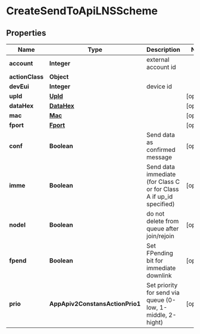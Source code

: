 

# CreateSendToApiLNSScheme


## Properties

| Name | Type | Description | Notes |
|------------ | ------------- | ------------- | -------------|
|**account** | **Integer** | external account id |  |
|**actionClass** | **Object** |  |  |
|**devEui** | **Integer** | device id |  |
|**upId** | [**UpId**](UpId.md) |  |  [optional] |
|**dataHex** | [**DataHex**](DataHex.md) |  |  [optional] |
|**mac** | [**Mac**](Mac.md) |  |  [optional] |
|**fport** | [**Fport**](Fport.md) |  |  [optional] |
|**conf** | **Boolean** | Send data as confirmed message |  [optional] |
|**imme** | **Boolean** | Send data immediate (for Class C or for Class A if up_id specified) |  [optional] |
|**nodel** | **Boolean** | do not delete from queue after join/rejoin |  [optional] |
|**fpend** | **Boolean** | Set FPending bit for immediate downlink |  [optional] |
|**prio** | **AppApiv2ConstansActionPrio1** | Set priority for send via queue (0-low, 1-middle, 2-hight) |  [optional] |



